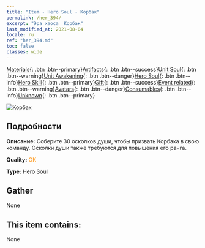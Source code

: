 ```yaml
---
title: "Item - Hero Soul - Корбак"
permalink: /her_394/
excerpt: "Эра хаоса  Корбак"
last_modified_at: 2021-08-04
locale: ru
ref: "her_394.md"
toc: false
classes: wide
---
```

 [Materials](/ItemsRU/){: .btn .btn--primary}[Artifacts](/ItemsRU/Artifacts/){: .btn .btn--success}[Unit Soul](/ItemsRU/UnitSoul/){: .btn .btn--warning}[Unit Awakening](/ItemsRU/UnitAwakening/){: .btn .btn--danger}[Hero Soul](/ItemsRU/HeroSoul/){: .btn .btn--info}[Hero Skill](/ItemsRU/HeroSkill/){: .btn .btn--primary}[Gift](/ItemsRU/Gift/){: .btn .btn--success}[Event related](/ItemsRU/Events/){: .btn .btn--warning}[Avatars](/ItemsRU/Avatars/){: .btn .btn--danger}[Consumables](/ItemsRU/Consumables/){: .btn .btn--info}[Unknown](/ItemsRU/Unknown/){: .btn .btn--primary}

 ![Корбак](/images/h/h_Korbac.jpg)

## Подробности
 **Описание:** Соберите 30 осколков души, чтобы призвать Корбака в свою команду. Осколки души также требуются для повышения его ранга.

 **Quality:** <span style="color: #FF8C00">OK</span>

 **Type:** Hero Soul

## Gather

  None

## This item contains:

  None

